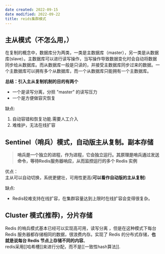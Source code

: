 ```yaml
---
date created: 2022-09-15
date modified: 2022-09-22
title: reids集群模式
---
```


## 主从模式（不怎么用，）

在复制的概念中，数据库分为两类，一类是主数据库（master），另一类是从数据库(slave）。主数据库可以进行读写操作，当写操作导致数据变化时会自动将数据同步给从数据库。而从数据库一般是只读的，并接受主数据库同步过来的数据。一个主数据库可以拥有多个从数据库，而一个从数据库只能拥有一个主数据库。

**总结：引入主从复制机制的目的有两个**

- 一个是读写分离，分担 "master" 的读写压力
- 一个是方便做容灾恢复

缺点:

1. 自动容错和恢复功能.需要人工介入
2. 难维护，无法在线扩容

## Sentinel（哨兵）模式，自动版主从复制。副本存储

> **哨兵是一个独立的进程，作为进程，它会独立运行。其原理是哨兵通过发送命令，等待Redis服务器响应，从而监控运行的多个 Redis 实例**

优点：  
主从可以自动切换，系统更健壮，可用性更高(**可以看作自动版的主从复制**)

缺点:

- Redis较难支持在线扩容，在集群容量达到上限时在线扩容会变得很复杂。

## Cluster 模式(推荐)，分片存储

Redis 的哨兵模式基本已经可以实现高可用，读写分离 ，但是在这种模式下每台 Redis 服务器都存储相同的数据，很浪费内存。实现了 Redis 的分布式存储，**也就是说每台 Redis 节点上存储不同的内容**。  
redis采用[[哈希槽]]来进行分配，而不是[[一致性hash算法]].
